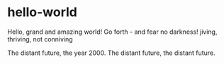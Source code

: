 # hello-world
Hello, grand and amazing world! Go forth - and fear no darkness!
jiving, thriving, not conniving

The distant future, the year 2000. The distant future, the distant future.
